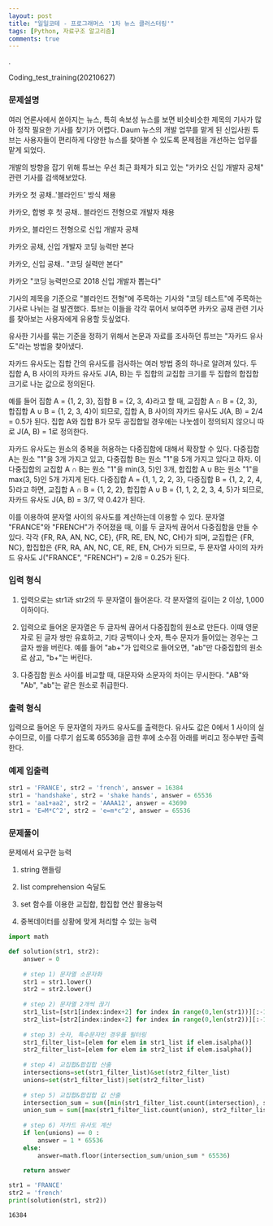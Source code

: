 ```yaml
---
layout: post
title: "일일코테 - 프로그래머스 '1차 뉴스 클러스터링'"
tags: [Python, 자료구조 알고리즘]
comments: true
---
```


.

Coding_test_training(20210627)

### 문제설명

여러 언론사에서 쏟아지는 뉴스, 특히 속보성 뉴스를 보면 비슷비슷한 제목의 기사가 많아 정작 필요한 기사를 찾기가 어렵다. Daum 뉴스의 개발 업무를 맡게 된 신입사원 튜브는 사용자들이 편리하게 다양한 뉴스를 찾아볼 수 있도록 문제점을 개선하는 업무를 맡게 되었다.

개발의 방향을 잡기 위해 튜브는 우선 최근 화제가 되고 있는 "카카오 신입 개발자 공채" 관련 기사를 검색해보았다.

카카오 첫 공채..'블라인드' 방식 채용

카카오, 합병 후 첫 공채.. 블라인드 전형으로 개발자 채용

카카오, 블라인드 전형으로 신입 개발자 공채

카카오 공채, 신입 개발자 코딩 능력만 본다

카카오, 신입 공채.. "코딩 실력만 본다"

카카오 "코딩 능력만으로 2018 신입 개발자 뽑는다"

기사의 제목을 기준으로 "블라인드 전형"에 주목하는 기사와 "코딩 테스트"에 주목하는 기사로 나뉘는 걸 발견했다. 튜브는 이들을 각각 묶어서 보여주면 카카오 공채 관련 기사를 찾아보는 사용자에게 유용할 듯싶었다.

유사한 기사를 묶는 기준을 정하기 위해서 논문과 자료를 조사하던 튜브는 "자카드 유사도"라는 방법을 찾아냈다.

자카드 유사도는 집합 간의 유사도를 검사하는 여러 방법 중의 하나로 알려져 있다. 두 집합 A, B 사이의 자카드 유사도 J(A, B)는 두 집합의 교집합 크기를 두 집합의 합집합 크기로 나눈 값으로 정의된다.

예를 들어 집합 A = {1, 2, 3}, 집합 B = {2, 3, 4}라고 할 때, 교집합 A ∩ B = {2, 3}, 합집합 A ∪ B = {1, 2, 3, 4}이 되므로, 집합 A, B 사이의 자카드 유사도 J(A, B) = 2/4 = 0.5가 된다. 집합 A와 집합 B가 모두 공집합일 경우에는 나눗셈이 정의되지 않으니 따로 J(A, B) = 1로 정의한다.

자카드 유사도는 원소의 중복을 허용하는 다중집합에 대해서 확장할 수 있다. 다중집합 A는 원소 "1"을 3개 가지고 있고, 다중집합 B는 원소 "1"을 5개 가지고 있다고 하자. 이 다중집합의 교집합 A ∩ B는 원소 "1"을 min(3, 5)인 3개, 합집합 A ∪ B는 원소 "1"을 max(3, 5)인 5개 가지게 된다. 다중집합 A = {1, 1, 2, 2, 3}, 다중집합 B = {1, 2, 2, 4, 5}라고 하면, 교집합 A ∩ B = {1, 2, 2}, 합집합 A ∪ B = {1, 1, 2, 2, 3, 4, 5}가 되므로, 자카드 유사도 J(A, B) = 3/7, 약 0.42가 된다.

이를 이용하여 문자열 사이의 유사도를 계산하는데 이용할 수 있다. 문자열 "FRANCE"와 "FRENCH"가 주어졌을 때, 이를 두 글자씩 끊어서 다중집합을 만들 수 있다. 각각 {FR, RA, AN, NC, CE}, {FR, RE, EN, NC, CH}가 되며, 교집합은 {FR, NC}, 합집합은 {FR, RA, AN, NC, CE, RE, EN, CH}가 되므로, 두 문자열 사이의 자카드 유사도 J("FRANCE", "FRENCH") = 2/8 = 0.25가 된다.

### 입력 형식

1) 입력으로는 str1과 str2의 두 문자열이 들어온다. 각 문자열의 길이는 2 이상, 1,000 이하이다.


2) 입력으로 들어온 문자열은 두 글자씩 끊어서 다중집합의 원소로 만든다. 이때 영문자로 된 글자 쌍만 유효하고, 기타 공백이나 숫자, 특수 문자가 들어있는 경우는 그 글자 쌍을 버린다. 예를 들어 "ab+"가 입력으로 들어오면, "ab"만 다중집합의 원소로 삼고, "b+"는 버린다.


3) 다중집합 원소 사이를 비교할 때, 대문자와 소문자의 차이는 무시한다. "AB"와 "Ab", "ab"는 같은 원소로 취급한다.

### 출력 형식

입력으로 들어온 두 문자열의 자카드 유사도를 출력한다. 유사도 값은 0에서 1 사이의 실수이므로, 이를 다루기 쉽도록 65536을 곱한 후에 소수점 아래를 버리고 정수부만 출력한다.

### 예제 입출력


```python
str1 = 'FRANCE', str2 = 'french', answer = 16384
str1 = 'handshake', str2 = 'shake hands', answer = 65536
str1 = 'aa1+aa2', str2 = 'AAAA12', answer = 43690
str1 = 'E=M*C^2', str2 = 'e=m*c^2', answer = 65536
```

### 문제풀이

문제에서 요구한 능력

1) string 핸들링

2) list comprehension 숙달도

3) set 함수를 이용한 교집합, 합집합 연산 활용능력

4) 중복데이터를 상황에 맞게 처리할 수 있는 능력


```python
import math

def solution(str1, str2):
    answer = 0
    
    # step 1) 문자열 소문자화
    str1 = str1.lower()
    str2 = str2.lower()
    
    # step 2) 문자열 2개씩 끊기
    str1_list=[str1[index:index+2] for index in range(0,len(str1))][:-1]
    str2_list=[str2[index:index+2] for index in range(0,len(str2))][:-1]
    
    # step 3) 숫자, 특수문자인 경우를 필터링
    str1_filter_list=[elem for elem in str1_list if elem.isalpha()]
    str2_filter_list=[elem for elem in str2_list if elem.isalpha()]
    
    # step 4) 교집합&합집합 산출
    intersections=set(str1_filter_list)&set(str2_filter_list)
    unions=set(str1_filter_list)|set(str2_filter_list)
    
    # step 5) 교집합&합집합 값 산출
    intersection_sum = sum([min(str1_filter_list.count(intersection), str2_filter_list.count(intersection)) for intersection in intersections])
    union_sum = sum([max(str1_filter_list.count(union), str2_filter_list.count(union)) for union in unions])
    
    # step 6) 자카드 유사도 계산
    if len(unions) == 0 :
        answer = 1 * 65536
    else:
        answer=math.floor(intersection_sum/union_sum * 65536)
    
    return answer

str1 = 'FRANCE'
str2 = 'french'
print(solution(str1, str2))
```

    16384
    

